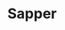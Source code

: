 ---
title: "Sapper"
icon: images/icons/sapper.svg
official_url: https://sapper.svelte.dev/
vitalstats_url: https://jamstack.org/generators/sapper/
taxonomy: ssg
url: /sapper-themes
---